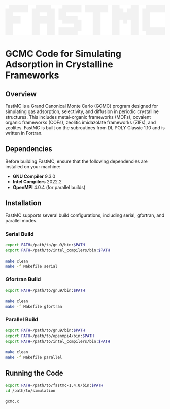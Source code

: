 <p align="center">
    <img src="image/FastMC.png" alt="FastMC plot">
</p>

# GCMC Code for Simulating Adsorption in Crystalline Frameworks

## Overview
FastMC is a Grand Canonical Monte Carlo (GCMC) program designed for simulating gas adsorption, selectivity, and diffusion in periodic crystalline structures. This includes metal-organic frameworks (MOFs), covalent organic frameworks (COFs), zeolitic imidazolate frameworks (ZIFs), and zeolites. FastMC is built on the subroutines from DL POLY Classic 1.10 and is written in Fortran.

## Dependencies
Before building FastMC, ensure that the following dependencies are installed on your machine:
- **GNU Compiler** 9.3.0
- **Intel Compilers** 2022.2
- **OpenMPI** 4.0.4 (for parallel builds)

## Installation
FastMC supports several build configurations, including serial, gfortran, and parallel modes.

### Serial Build
```bash
export PATH=/path/to/gnu9/bin:$PATH
export PATH=/path/to/intel_compilers/bin:$PATH

make clean
make -f Makefile serial
```

### Gfortran Build
```bash
export PATH=/path/to/gnu9/bin:$PATH

make clean
make -f Makefile gfortran
```

### Parallel Build
```bash
export PATH=/path/to/gnu9/bin:$PATH
export PATH=/path/to/openmpi4/bin:$PATH
export PATH=/path/to/intel_compilers/bin:$PATH

make clean
make -f Makefile parallel
```

## Running the Code
```bash
export PATH=/path/to/fastmc-1.4.0/bin:$PATH
cd /path/to/simulation

gcmc.x
```